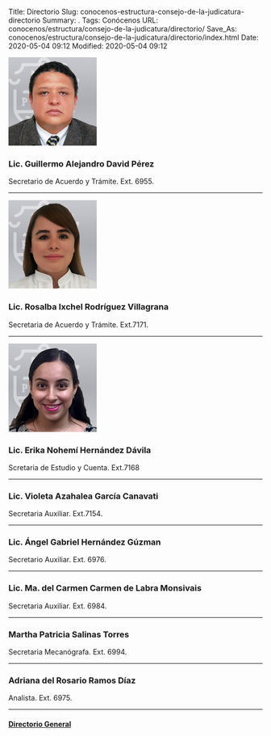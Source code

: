 Title: Directorio
Slug: conocenos-estructura-consejo-de-la-judicatura-directorio
Summary: .
Tags: Conócenos
URL: conocenos/estructura/consejo-de-la-judicatura/directorio/
Save_As: conocenos/estructura/consejo-de-la-judicatura/directorio/index.html
Date: 2020-05-04 09:12
Modified: 2020-05-04 09:12



![Guillermo Alejandro David Pérez](consejo-guillermo-alejandro-davila-perez.jpg)

### Lic. Guillermo Alejandro David Pérez

Secretario de Acuerdo y Trámite. Ext. 6955.

---

![Rosalba Ixchel Rodríguez Villagrana](consejo-rosalba-ixchel-rodriguez-villagrana.jpg)

### Lic. Rosalba Ixchel Rodríguez Villagrana

Secretaria de Acuerdo y Trámite. Ext.7171.

---

![Erika Nohemí Hernández Dávila](consejo-erika-nohemi-hernandez-davila.jpg)

### Lic. Erika Nohemí Hernández Dávila

Scretaria de Estudio y Cuenta. Ext.7168

---

### Lic. Violeta Azahalea García Canavati

Secretaria Auxiliar. Ext.7154.

---

### Lic. Ángel Gabriel Hernández Gúzman

Secretario Auxiliar. Ext. 6976.

---

### Lic. Ma. del Carmen Carmen de Labra Monsivais

Secretaria Auxiliar. Ext. 6984.

---

### Martha Patricia Salinas Torres

Secretaria Mecanógrafa. Ext. 6994.

---

### Adriana del Rosario Ramos Díaz

Analista. Ext. 6975.

---

#### [Directorio General](/transparencia/articulo-21/f03-directorio/)



